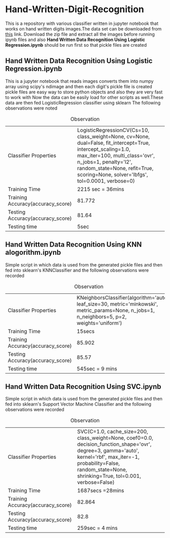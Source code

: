 # Hand-Written-Digit-Recognition
This is a repository with various classifier written in jupyter notebook that works on hand written digits images.The data set can be downloaded
from <a href='https://drive.google.com/open?id=0B4OCp-_lGauXLVJsdl9zZ3NIZUk'>this</a> link.
Download the zip file and extract all the images before running ipynb files and also
 <strong>Hand Written Data Recognition Using Logistic Regression.ipynb</strong> 
should be run first so that pickle files are created

<h2>Hand Written Data Recognition Using Logistic Regression.ipynb</h2>

This is a jupyter notebook that reads images converts them into numpy array using 
scipy's ndimage and then each digit's pickle file is created
pickle files are easy way to store python objects and also they are very fast to work with
Now the data can be easily load for other scripts as 
well.These data are then fed LogisticRegression classifier using sklearn
The following observations were noted
<table>
	<caption>Observation</caption>
	<tr>
		<td>
			Classifier Properties
		</td>
		<td>
			LogisticRegressionCV(Cs=10, class_weight=None, cv=None, dual=False,
			fit_intercept=True, intercept_scaling=1.0, max_iter=100,
			multi_class='ovr', n_jobs=1, penalty='l2', random_state=None,
			refit=True, scoring=None, solver='lbfgs', tol=0.0001, verbose=0)
		</td>
	</tr>
	<tr>
		<td>
			Training Time
		</td>
		<td>
			2215 sec = 36mins
		</td>
	</tr>
	<tr>
		<td>
			Training Accuracy(accuracy_score)
		</td>
		<td>
			81.772
		</td>
	</tr>
	<tr>
		<td>
			Testing Accuracy(accuracy_score)
		</td>
		<td>
			81.64
		</td>	
	</tr>
	<tr>
		<td>
			Testing time
		</td>
		<td>
			5sec 
		</td>	
	</tr>
</table>

<h2>Hand Written Data Recognition Using KNN alogorithm.ipynb</h2>
Simple script in which data is used from the generated pickle files and then 
fed into sklearn's KNNClassifier and the following observations were recorded<br/>
<table>
	<caption>Observation</caption>
	<tr>
		<td>
			Classifier Properties
		</td>
		<td>
			KNeighborsClassifier(algorithm='auto', leaf_size=30, metric='minkowski',
            metric_params=None, n_jobs=1, n_neighbors=5, p=2,
            weights='uniform')
		</td>
	</tr>
	<tr>
		<td>
			Training Time
		</td>
		<td>
			15secs
		</td>
	</tr>
	<tr>
		<td>
			Training Accuracy(accuracy_score)
		</td>
		<td>
			85.902
		</td>
	</tr>
	<tr>
		<td>
			Testing Accuracy(accuracy_score)
		</td>
		<td>
			85.57
		</td>	
	</tr>
	<tr>
		<td>
			Testing time
		</td>
		<td>
			545sec = 9 mins
		</td>	
	</tr>
</table>
<h2>Hand Written Data Recognition Using SVC.ipynb</h2>
Simple script in which data is used from the generated pickle files and then 
fed into sklearn's Support Vector Machine Classifier and the following observations were recorded<br/>
<table>
	<caption>Observation</caption>
	<tr>
		<td>
			Classifier Properties
		</td>
		<td>
			SVC(C=1.0, cache_size=200, class_weight=None, coef0=0.0,
				decision_function_shape='ovr', degree=3, gamma='auto', kernel='rbf',
				max_iter=-1, probability=False, random_state=None, shrinking=True,
				tol=0.001, verbose=False)
		</td>
	</tr>
	<tr>
		<td>
			Training Time
		</td>
		<td>
			1687secs =28mins
		</td>
	</tr>
	<tr>
		<td>
			Training Accuracy(accuracy_score)
		</td>
		<td>
			82.864
		</td>
	</tr>
	<tr>
		<td>
			Testing Accuracy(accuracy_score)
		</td>
		<td>
			82.8
		</td>	
	</tr>
	<tr>
		<td>
			Testing time
		</td>
		<td>
			259sec = 4 mins
		</td>	
	</tr>
</table>